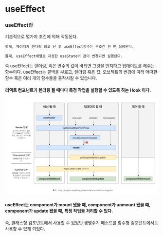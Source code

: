 # useEffect

### useEffect란

기본적으로 몇가지 조건에 의해 작동된다.

```
첫째, 페이지가 렌더링 되고 난 후 useEffect함수는 무조건 한 번 실행된다.
```

```
둘째, useEffect배열로 지정한 useState의 값이 변경되면 실행된다.
```

즉 useEffect는 렌더링, 혹은 변수의 값이 바뀌면 그것을 인지하고 업데이트를 해주는 함수이다.
useEffect는 콜백을 부르고, 렌더링 혹은 값, 오브젝트의 변경에 따라 어떠한 함수 혹은 여러 개의 함수들을 동작시킬 수 있습니다.

#### 리액트 컴포넌트가 렌더링 될 때마다 특정 작업을 실행할 수 있도록 하는 Hook 이다.

![ex_screenshot](images/useEffect.png)

#### useEffect는 component가 mount 됐을 때, component가 unmount 됐을 때, component가 update 됐을 때, 특정 작업을 처리할 수 있다.

즉, 클래스형 컴포넌트에서 사용할 수 있었던 생명주기 메소드를 함수형 컴포넌트에서도 사용할 수 있게 되었다.
